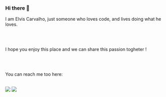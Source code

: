 ### Hi there 👋

<p> I am Elvis Carvalho, just someone who loves code, and lives doing what he loves.</p>
<br>
<br>
<p>I hope you enjoy this place and we can share this passion togheter !</p>
<br>
<br>
<p>You can reach me too here:</p>
<br>
<a href="https://www.instagram.com/elvisgarciac/"><img src="https://img.shields.io/badge/Instagram-E4405F?style=for-the-badge&logo=instagram&logoColor=white"/></a>
<a href="https://www.facebook.com/elvis.garcia.90226/"><img src="https://img.shields.io/badge/Facebook-1877F2?style=for-the-badge&logo=facebook&logoColor=white"/></a>

